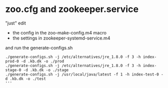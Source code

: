 
# zoo.cfg and zookeeper.service

"just" edit 

* the config in the zoo-make-config.m4 macro 
* the settings in zookeeper-systemd-service.m4

and run the generate-configs.sh

```
./generate-configs.sh -j /etc/alternatives/jre_1.8.0 -f 3 -h index-prod-0 -d .kb.dk -o ./prod
./generate-configs.sh -j /etc/alternatives/jre_1.8.0 -f 3 -h index-stage-0 -d .kb.dk -o ./stage
./generate-configs.sh -j /usr/local/java/latest -f 1 -h index-test-0 -d .kb.dk -o ./test
'''
